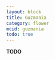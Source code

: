 ```yaml
---
layout: block
title: Guzmania
category: flower
mcid: guzmania
todo: true
---
```



**TODO**
